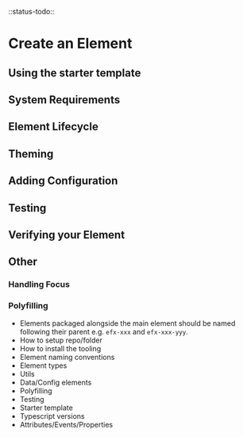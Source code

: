 <!--
title: Create an element
location: ./create
type: page
-->

::status-todo::

# Create an Element

## Using the starter template

## System Requirements

<!-- - LTS version of NodeJS installed\
![Node LTS version](https://img.shields.io/node/v/@refinitiv-ui/create-element?logo=nodejs&style=for-the-badge)
- Recent version of -->

## Element Lifecycle

## Theming

## Adding Configuration

## Testing

## Verifying your Element

## Other

### Handling Focus

### Polyfilling

- Elements packaged alongside the main element should be named following their parent
  e.g. `efx-xxx` and `efx-xxx-yyy`.
- How to setup repo/folder
- How to install the tooling
- Element naming conventions
- Element types
- Utils
- Data/Config elements
- Polyfilling
- Testing
- Starter template
- Typescript versions
- Attributes/Events/Properties